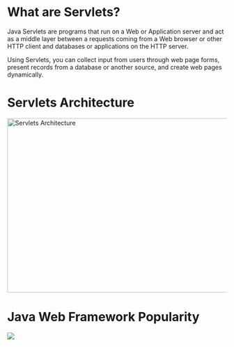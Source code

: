 <html>
<body>
<h1>What are Servlets?</h1>
<p>Java Servlets are programs that run on a Web or Application server and act as a middle layer between a requests coming from a Web browser or other HTTP client and databases or applications on the HTTP server.</p>
<p>Using Servlets, you can collect input from users through web page forms, present records from a database or another source, and create web pages dynamically.</p>
  <h1>Servlets Architecture</h1>
  <img src="http://1.bp.blogspot.com/-6msCbYSaQpc/VILmrSILAdI/AAAAAAAAAAs/c6Rt5rglUYI/s1600/Servlet.jpg" alt="Servlets Architecture" style="width:600px;height:400px;">
  <h1>Java Web Framework Popularity</h1>
<img src="https://zeroturnaround.com/wp-content/uploads/2017/02/RebelLabs-Java-Web-Framework-Index-Feb2017-538x640.png">  
</body>
</html>
